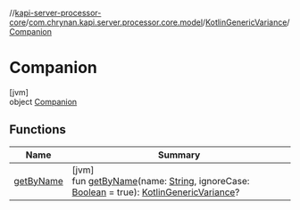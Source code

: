 //[kapi-server-processor-core](../../../../index.md)/[com.chrynan.kapi.server.processor.core.model](../../index.md)/[KotlinGenericVariance](../index.md)/[Companion](index.md)

# Companion

[jvm]\
object [Companion](index.md)

## Functions

| Name | Summary |
|---|---|
| [getByName](get-by-name.md) | [jvm]<br>fun [getByName](get-by-name.md)(name: [String](https://kotlinlang.org/api/latest/jvm/stdlib/kotlin/-string/index.html), ignoreCase: [Boolean](https://kotlinlang.org/api/latest/jvm/stdlib/kotlin/-boolean/index.html) = true): [KotlinGenericVariance](../index.md)? |
